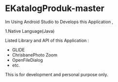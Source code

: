 # EKatalogProduk-master

Im Using Android Studio to Develops this Application , 

1.Native Language(Java)

Listed Library and API of this Application :

- GLIDE <br>
- ChrisbanePhoto Zoom <br>
- OpenFileDialog <br>
- etc.<br>

<span> This is for development and personal purpose only. </span>

